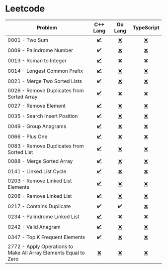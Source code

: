 # Leetcode

| Problem                                                          | C++ Lang            | Go Lang          | TypeScript               |
| ---------------------------------------------------------------- | :-----------------: | :--------------: | :----------------------: |
| 0001 - Two Sum                                                   |  [✔️](CPP/0001.cpp)  | [❌]()           | [❌]()                   |
| 0009 - Palindrome Number                                         |  [✔️](CPP/0009.cpp)  | [❌]()           | [❌]()                   |
| 0013 - Roman to Integer                                          |  [✔️](CPP/0013.cpp)  | [❌]()           | [❌]()                   |
| 0014 - Longest Common Prefix                                     |  [✔️](CPP/0014.cpp)  | [❌]()           | [❌]()                   |
| 0021 - Merge Two Sorted Lists                                    |  [✔️](CPP/0021.cpp)  | [❌]()           | [❌]()                   |
| 0026 - Remove Duplicates from Sorted Array                       |  [✔️](CPP/0026.cpp)  | [❌]()           | [❌]()                   |
| 0027 - Remove Element                                            |  [✔️](CPP/0027.cpp)  | [❌]()           | [❌]()                   |
| 0035 - Search Insert Position                                    |  [✔️](CPP/0035.cpp)  | [❌]()           | [❌]()                   |
| 0049 - Group Anagrams                                            |  [✔️](CPP/0049.cpp)  | [❌]()           | [❌]()                   |
| 0066 - Plus One                                                  |  [✔️](CPP/0066.cpp)  | [❌]()           | [❌]()                   |
| 0083 - Remove Duplicates from Sorted List                        |  [✔️](CPP/0083.cpp)  | [❌]()           | [❌]()                   |
| 0088 - Merge Sorted Array                                        |  [✔️](CPP/0088.cpp)  | [❌]()           | [❌]()                   |
| 0141 - Linked List Cycle                                         |  [✔️](CPP/0141.cpp)  | [❌]()           | [❌]()                   |
| 0203 - Remove Linked List Elements                               |  [✔️](CPP/0203.cpp)  | [❌]()           | [❌]()                   |
| 0206 - Remove Linked List                                        |  [✔️](CPP/0206.cpp)  | [❌]()           | [❌]()                   |
| 0217 - Contains Duplicate                                        |  [✔️](CPP/0217.cpp)  |  [✔️](GO/0217.go) | [❌]()                   |
| 0234 - Palindrome Linked List                                    |  [✔️](CPP/0234.cpp)  | [❌]()           | [❌]()                   |
| 0242 - Valid Anagram                                             |  [✔️](CPP/0242.cpp)  | [❌]()           | [❌]()                   |
| 0347 - Top K Frequent Elements                                   |  [✔️](CPP/0347.cpp)  | [❌]()           | [❌]()                   |
| 2772 - Apply Operations to Make All Array Elements Equal to Zero | [❌](CPP/2772.cpp)  | [❌]()           | [❌]()                   |
